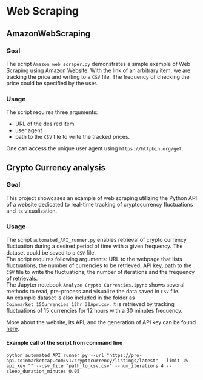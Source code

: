 # Web Scraping
## AmazonWebScraping
### Goal
The script `Amazon_web_scraper.py` demonstrates a simple example of Web Scraping using Amazon Website. With the link of an arbitrary item, we are tracking the price and writing to a `CSV` file.
The frequency of checking the price could be specified by the user.
### Usage
The script requires three arguments:
- URL of the desired item
-  user agent
-  path to the `CSV` file to write the tracked prices.

One can access the unique user agent using `https://httpbin.org/get`.

## Crypto Currency analysis
### Goal
This project showcases an example of web scraping utilizing the Python API of a website dedicated to real-time tracking of cryptocurrency fluctuations and its visualization.<br/>
### Usage
The script `automated_API_runner.py` enables retrieval of crypto currency fluctuation during a desired period of time with a given frequency. The dataset could be saved to a `CSV` file. <br/>
The script requires following arguments: URL to the webpage that lists fluctuations, the number of currencies to be retrieved, API key, path to the `CSV` file to write the fluctuations, the number of iterations and the frequency of retrievals.<br/>
The Jupyter notebook `Analyze Crypto Currencies.ipynb` shows several methods to read, pre-process and visualize the data saved in `CSV` file. <br/>
An example dataset is also included in the folder as `Coinmarket_15Currencies_12hr_30Apr.csv`. It is retrieved by tracking fluctuations of 15 currencies for 12 hours with a 30 minutes frequency. <br/>

More about the website, its API, and the generation of API key can be found [here](https://coinmarketcap.com/api/documentation/v1/#).

#### Example call of the script from command line
```python automated_API_runner.py --url "https://pro-api.coinmarketcap.com/v1/cryptocurrency/listings/latest" --limit 15 --api_key "" --csv_file "path_to_csv.csv" --num_iterations 4 --sleep_duration_minutes 0.05```


